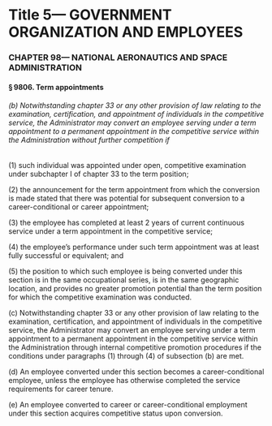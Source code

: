 
# Title 5— GOVERNMENT ORGANIZATION AND EMPLOYEES
### CHAPTER 98— NATIONAL AERONAUTICS AND SPACE ADMINISTRATION
#### § 9806. Term appointments
###### (b) Notwithstanding chapter 33 or any other provision of law relating to the examination, certification, and appointment of individuals in the competitive service, the Administrator may convert an employee serving under a term appointment to a permanent appointment in the competitive service within the Administration without further competition if

(1) such individual was appointed under open, competitive examination under subchapter I of chapter 33 to the term position;

(2) the announcement for the term appointment from which the conversion is made stated that there was potential for subsequent conversion to a career-conditional or career appointment;

(3) the employee has completed at least 2 years of current continuous service under a term appointment in the competitive service;

(4) the employee’s performance under such term appointment was at least fully successful or equivalent; and

(5) the position to which such employee is being converted under this section is in the same occupational series, is in the same geographic location, and provides no greater promotion potential than the term position for which the competitive examination was conducted.

(c) Notwithstanding chapter 33 or any other provision of law relating to the examination, certification, and appointment of individuals in the competitive service, the Administrator may convert an employee serving under a term appointment to a permanent appointment in the competitive service within the Administration through internal competitive promotion procedures if the conditions under paragraphs (1) through (4) of subsection (b) are met.

(d) An employee converted under this section becomes a career-conditional employee, unless the employee has otherwise completed the service requirements for career tenure.

(e) An employee converted to career or career-conditional employment under this section acquires competitive status upon conversion.
